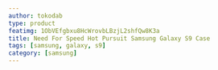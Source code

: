 ```yaml
---
author: tokodab
type: product
featimg: 1ObVEfgbxu8HcWrovbLBzjL2shfQw8K3a
title: Need For Speed Hot Pursuit Samsung Galaxy S9 Case
tags: [samsung, galaxy, s9]
category: [samsung]
---
```

